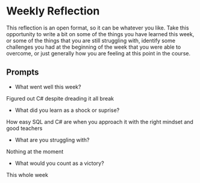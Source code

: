 # Weekly Reflection
This reflection is an open format, so it can be whatever you like. Take this opportunity to write a bit on some of the things you have learned this week, or some of the things that you are still struggling with, identify some challenges you had at the beginning of the week that you were able to overcome, or just generally how you are feeling at this point in the course.

## Prompts
- What went well this week?

Figured out C# despite dreading it all break

- What did you learn as a shock or suprise?

How easy SQL and C# are when you approach it with the right mindset and good teachers

- What are you struggling with?

Nothing at the moment

- What would you count as a victory?

This whole week